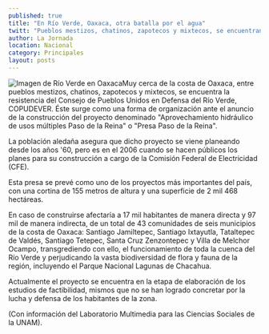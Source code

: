 ```yaml
---
published: true
title: "En Río Verde, Oaxaca, otra batalla por el agua"
twitt: "Pueblos mestizos, chatinos, zapotecos y mixtecos, se encuentran en resistencia ante la construcción de la \"Presa Paso de la Reina\""
author: La Jornada
location: Nacional
category: Principales
layout: posts
---
```


![Imagen de Río Verde en Oaxaca](http://i.imgur.com/GkoT0zwm.jpg)Muy cerca de la costa de Oaxaca, entre pueblos mestizos, chatinos, zapotecos y mixtecos, se encuentra la resistencia del Consejo de Pueblos Unidos en Defensa del Río Verde, COPUDEVER. Éste surge como una forma de organización ante el anuncio de la construcción del proyecto denominado "Aprovechamiento hidráulico de usos múltiples Paso de la Reina" o "Presa Paso de la Reina".

La población aledaña asegura que dicho proyecto se viene planeando desde los años '60, pero es en el 2006 cuando se hacen públicos los planes para su construcción a cargo de la Comisión Federal de Electricidad (CFE).

Esta presa se prevé como uno de los proyectos más importantes del país, con una cortina de 155 metros de altura y una superficie de 2 mil 468 hectáreas.

En caso de construirse afectaría a 17 mil habitantes de manera directa y 97 mil de manera indirecta, de un total de 43 comunidades de seis municipios de la costa de Oaxaca: Santiago Jamiltepec, Santiago Ixtayutla, Tataltepec de Valdés, Santiago Tetepec, Santa Cruz Zenzontepec y Villa de Melchor Ocampo, transgrediendo con ello, el funcionamiento de toda la cuenca del Río Verde y perjudicando la vasta biodiversidad de flora y fauna de la región, incluyendo el Parque Nacional Lagunas de Chacahua.

Actualmente el proyecto se encuentra en la etapa de elaboración de los estudios de factibilidad, mismos que no se han logrado concretar por la lucha y defensa de los habitantes de la zona.

(Con información del Laboratorio Multimedia para las Ciencias Sociales de la UNAM).
